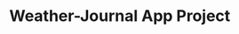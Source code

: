 # Weather-Journal App Project


<!-- setup : npm express, cors, body-parser -->

<!-- API Credentials: Create API credentials on OpenWeatherMap.com -->
